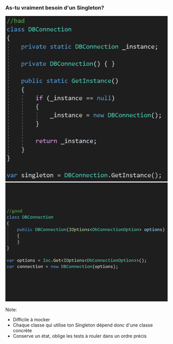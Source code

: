 ### As-tu vraiment besoin d'un Singleton?
![](images/code/singletonBad.png?raw=true)![](images/code/singletonGood.png?raw=true)

Note:
- Difficile à mocker
- Chaque classe qui utilise ton Singleton dépend donc d'une classe concrète
- Conserve un état, oblige les tests à rouler dans un ordre précis
